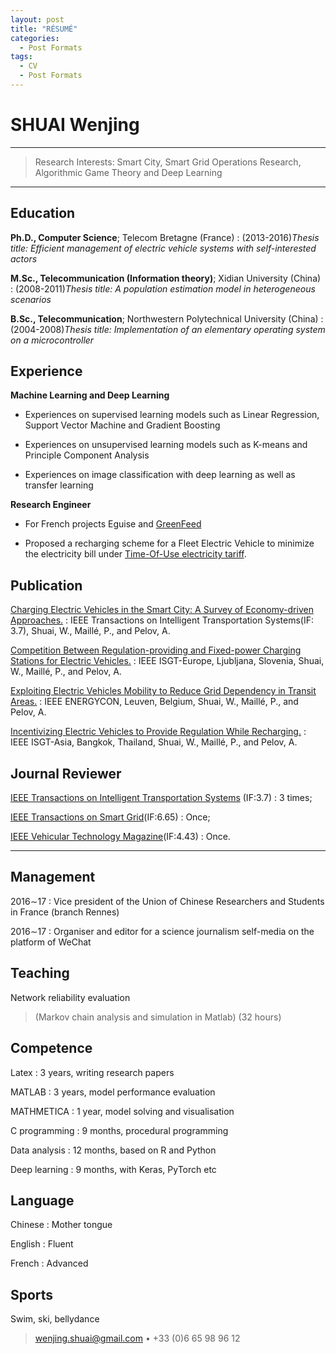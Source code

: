 ```yaml
---
layout: post
title: "RÉSUMÉ"
categories:
  - Post Formats
tags:
  - CV
  - Post Formats
---
```


SHUAI Wenjing
============

----

>  Research Interests: 
>  Smart City, Smart Grid
>  Operations Research, Algorithmic Game Theory and Deep Learning

----

Education
---------

**Ph.D., Computer Science**; Telecom Bretagne (France)
:  (2013-2016)*Thesis title: Efficient management of electric vehicle systems with self-interested actors*

**M.Sc., Telecommunication (Information theory)**; Xidian University (China)
:  (2008-2011)*Thesis title: A population estimation model in heterogeneous scenarios*

**B.Sc., Telecommunication**; Northwestern Polytechnical University (China)
:  (2004-2008)*Thesis title: Implementation of an elementary operating system on a microcontroller* 
    
Experience
----------

**Machine Learning and Deep Learning**

* Experiences on supervised learning models such as Linear Regression, Support Vector Machine and Gradient Boosting

* Experiences on unsupervised learning models such as K-means and Principle Component Analysis

* Experiences on image classification with deep learning as well as transfer learning

**Research Engineer**

* For French projects Eguise and [GreenFeed](http://greenfeed.org/en/project/)

* Proposed a recharging scheme for a Fleet Electric Vehicle to minimize the electricity bill under [Time-Of-Use electricity tariff](https://www.oeb.ca/rates-and-your-bill/electricity-rates/managing-costs-time-use-rates).

Publication
--------------------

[Charging Electric Vehicles in the Smart City: A Survey of Economy-driven Approaches.](http://ieeexplore.ieee.org/document/7434650/)
:   IEEE Transactions on Intelligent Transportation Systems(IF: 3.7), Shuai, W., Maillé, P., and Pelov, A.

[Competition Between Regulation-providing and Fixed-power Charging Stations for Electric Vehicles.](http://ieeexplore.ieee.org/document/7856223/)
:   IEEE ISGT-Europe, Ljubljana, Slovenia, Shuai, W., Maillé, P., and Pelov, A.

[Exploiting Electric Vehicles Mobility to Reduce Grid Dependency in Transit Areas.](http://ieeexplore.ieee.org/document/7513999/)
:   IEEE ENERGYCON, Leuven, Belgium, Shuai, W., Maillé, P., and Pelov, A.

[Incentivizing Electric Vehicles to Provide Regulation While Recharging.](http://ieeexplore.ieee.org/document/7387134/)
:   IEEE ISGT-Asia, Bangkok, Thailand, Shuai, W., Maillé, P., and Pelov, A.


Journal Reviewer
----------------------------------------

[IEEE Transactions on Intelligent Transportation Systems](http://ieeexplore.ieee.org/xpl/RecentIssue.jsp?punumber=6979) (IF:3.7)
:   3 times;

[IEEE Transactions on Smart Grid](http://ieeexplore.ieee.org/xpl/RecentIssue.jsp?punumber=5165411)(IF:6.65)
:   Once;

[IEEE Vehicular Technology Magazine](http://ieeexplore.ieee.org/xpl/RecentIssue.jsp?punumber=10209)(IF:4.43)
:   Once.

----

Management
----------------------------------------

2016∼17 
:   Vice president of the Union of Chinese Researchers and Students in France (branch Rennes)

2016∼17 
:   Organiser and editor for a science journalism self-media on the platform of WeChat

Teaching
----------------------------------------
Network reliability evaluation 
> (Markov chain analysis and simulation in Matlab) (32 hours)

Competence
----------------------------------------
Latex
:   3 years, writing research papers

MATLAB 
:   3 years, model performance evaluation

MATHMETICA 
:   1 year, model solving and visualisation

C programming 
:   9 months, procedural programming 

Data analysis 
:   12 months, based on R and Python

Deep learning 
:   9 months, with Keras, PyTorch etc

Language
----------------------------------------
Chinese 
: Mother tongue 

English 
: Fluent

French
: Advanced

Sports
----------------------------------------
Swim, ski, bellydance


> <wenjing.shuai@gmail.com> • +33 (0)6 65 98 96 12
